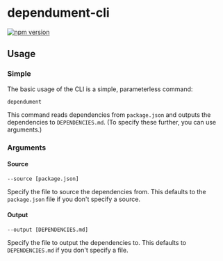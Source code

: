 # dependument-cli

[![npm version](https://badge.fury.io/js/dependument-cli.svg)](https://badge.fury.io/js/dependument-cli)

## Usage

### Simple

The basic usage of the CLI is a simple, parameterless command:

    dependument
    
This command reads dependencies from `package.json` and outputs the dependencies to `DEPENDENCIES.md`. (To specify these further, you can use arguments.)

### Arguments

#### Source

    --source [package.json]
    
Specify the file to source the dependencies from. This defaults to the `package.json` file if you don't specify a source.

#### Output

    --output [DEPENDENCIES.md]
    
Specify the file to output the dependencies to. This defaults to `DEPENDENCIES.md` if you don't specify a file.

